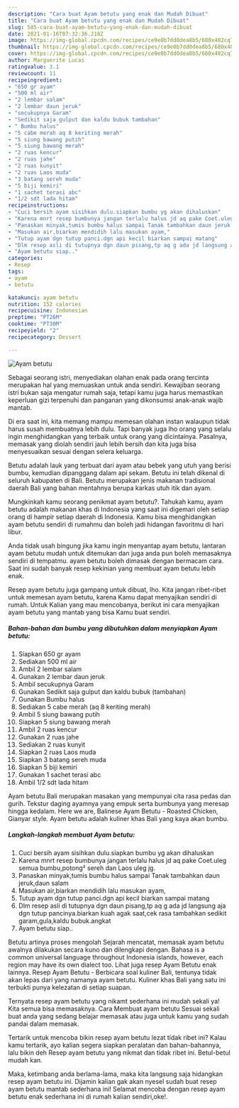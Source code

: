 ```yaml
---
description: "Cara buat Ayam betutu yang enak dan Mudah Dibuat"
title: "Cara buat Ayam betutu yang enak dan Mudah Dibuat"
slug: 585-cara-buat-ayam-betutu-yang-enak-dan-mudah-dibuat
date: 2021-01-16T07:32:36.218Z
image: https://img-global.cpcdn.com/recipes/ce9e0b7dd0dea8b5/680x482cq70/ayam-betutu-foto-resep-utama.jpg
thumbnail: https://img-global.cpcdn.com/recipes/ce9e0b7dd0dea8b5/680x482cq70/ayam-betutu-foto-resep-utama.jpg
cover: https://img-global.cpcdn.com/recipes/ce9e0b7dd0dea8b5/680x482cq70/ayam-betutu-foto-resep-utama.jpg
author: Marguerite Lucas
ratingvalue: 3.1
reviewcount: 11
recipeingredient:
- "650 gr ayam"
- "500 ml air"
- "2 lembar salam"
- "2 lembar daun jeruk"
- "secukupnya Garam"
- "Sedikit saja gulput dan kaldu bubuk tambahan"
- " Bumbu halus"
- "5 cabe merah aq 8 keriting merah"
- "5 siung bawang putih"
- "5 siung bawang merah"
- "2 ruas kencur"
- "2 ruas jahe"
- "2 ruas kunyit"
- "2 ruas Laos muda"
- "3 batang sereh muda"
- "5 biji kemiri"
- "1 sachet terasi abc"
- "1/2 sdt lada hitam"
recipeinstructions:
- "Cuci bersih ayam sisihkan dulu.siapkan bumbu yg akan dihaluskan"
- "Karena mnrt resep bumbunya jangan terlalu halus jd aq pake Coet.uleg semua bumbu,potong² sereh dan Laos uleg jg."
- "Panaskan minyak,tumis bumbu halus sampai Tanak tambahkan daun jeruk,daun salam"
- "Masukan air,biarkan mendidih lalu masukan ayam,"
- "Tutup ayam dgn tutup panci.dgn api kecil biarkan sampai matang"
- "Dlm resep asli di tutupnya dgn daun pisang,tp aq g ada jd langsung aja dgn tutup pancinya.biarkan kuah agak saat,cek rasa tambahkan sedikit garam,gula,kaldu bubuk.angkat"
- "Ayam betutu siap.."
categories:
- Resep
tags:
- ayam
- betutu

katakunci: ayam betutu 
nutrition: 152 calories
recipecuisine: Indonesian
preptime: "PT26M"
cooktime: "PT30M"
recipeyield: "2"
recipecategory: Dessert

---
```



![Ayam betutu](https://img-global.cpcdn.com/recipes/ce9e0b7dd0dea8b5/680x482cq70/ayam-betutu-foto-resep-utama.jpg)

Sebagai seorang istri, menyediakan olahan enak pada orang tercinta merupakan hal yang memuaskan untuk anda sendiri. Kewajiban seorang istri bukan saja mengatur rumah saja, tetapi kamu juga harus memastikan keperluan gizi terpenuhi dan panganan yang dikonsumsi anak-anak wajib mantab.

Di era  saat ini, kita memang mampu memesan olahan instan walaupun tidak harus susah membuatnya lebih dulu. Tapi banyak juga lho orang yang selalu ingin menghidangkan yang terbaik untuk orang yang dicintainya. Pasalnya, memasak yang diolah sendiri jauh lebih bersih dan kita juga bisa menyesuaikan sesuai dengan selera keluarga. 

Betutu adalah lauk yang terbuat dari ayam atau bebek yang utuh yang berisi bumbu, kemudian dipanggang dalam api sekam. Betutu ini telah dikenal di seluruh kabupaten di Bali. Betutu merupakan jenis makanan tradisional daerah Bali yang bahan mentahnya berupa karkas utuh itik dan ayam.

Mungkinkah kamu seorang penikmat ayam betutu?. Tahukah kamu, ayam betutu adalah makanan khas di Indonesia yang saat ini digemari oleh setiap orang di hampir setiap daerah di Indonesia. Kamu bisa menghidangkan ayam betutu sendiri di rumahmu dan boleh jadi hidangan favoritmu di hari libur.

Anda tidak usah bingung jika kamu ingin menyantap ayam betutu, lantaran ayam betutu mudah untuk ditemukan dan juga anda pun boleh memasaknya sendiri di tempatmu. ayam betutu boleh dimasak dengan bermacam cara. Saat ini sudah banyak resep kekinian yang membuat ayam betutu lebih enak.

Resep ayam betutu juga gampang untuk dibuat, lho. Kita jangan ribet-ribet untuk memesan ayam betutu, karena Kamu dapat menyajikan sendiri di rumah. Untuk Kalian yang mau mencobanya, berikut ini cara menyajikan ayam betutu yang mantab yang bisa Kamu buat sendiri.

<!--inarticleads1-->

##### Bahan-bahan dan bumbu yang dibutuhkan dalam menyiapkan Ayam betutu:

1. Siapkan 650 gr ayam
1. Sediakan 500 ml air
1. Ambil 2 lembar salam
1. Gunakan 2 lembar daun jeruk
1. Ambil secukupnya Garam
1. Gunakan Sedikit saja gulput dan kaldu bubuk (tambahan)
1. Gunakan  Bumbu halus
1. Sediakan 5 cabe merah (aq 8 keriting merah)
1. Ambil 5 siung bawang putih
1. Siapkan 5 siung bawang merah
1. Ambil 2 ruas kencur
1. Gunakan 2 ruas jahe
1. Sediakan 2 ruas kunyit
1. Siapkan 2 ruas Laos muda
1. Siapkan 3 batang sereh muda
1. Siapkan 5 biji kemiri
1. Gunakan 1 sachet terasi abc
1. Ambil 1/2 sdt lada hitam


Ayam betutu Bali merupakan masakan yang mempunyai cita rasa pedas dan gurih. Tekstur daging ayamnya yang empuk serta bumbunya yang meresap hingga kedalam. Here we are, Balinese Ayam Betutu - Roasted Chicken, Gianyar style. Ayam betutu adalah kuliner khas Bali yang kaya akan bumbu. 

<!--inarticleads2-->

##### Langkah-langkah membuat Ayam betutu:

1. Cuci bersih ayam sisihkan dulu.siapkan bumbu yg akan dihaluskan
1. Karena mnrt resep bumbunya jangan terlalu halus jd aq pake Coet.uleg semua bumbu,potong² sereh dan Laos uleg jg.
1. Panaskan minyak,tumis bumbu halus sampai Tanak tambahkan daun jeruk,daun salam
1. Masukan air,biarkan mendidih lalu masukan ayam,
1. Tutup ayam dgn tutup panci.dgn api kecil biarkan sampai matang
1. Dlm resep asli di tutupnya dgn daun pisang,tp aq g ada jd langsung aja dgn tutup pancinya.biarkan kuah agak saat,cek rasa tambahkan sedikit garam,gula,kaldu bubuk.angkat
1. Ayam betutu siap..


Betutu artinya proses mengolah Sejarah mencatat, memasak ayam betutu awalnya dilakukan secara kuno dan dilengkapi dengan. Bahasa is a common universal language throughout Indonesia islands, however, each region may have its own dialect too. Lihat juga resep Ayam Betutu enak lainnya. Resep Ayam Betutu - Berbicara soal kuliner Bali, tentunya tidak akan lepas dari yang namanya ayam betutu. Kuliner khas Bali yang satu ini terbukti punya kelezatan di setiap suapan. 

Ternyata resep ayam betutu yang nikamt sederhana ini mudah sekali ya! Kita semua bisa memasaknya. Cara Membuat ayam betutu Sesuai sekali buat anda yang sedang belajar memasak atau juga untuk kamu yang sudah pandai dalam memasak.

Tertarik untuk mencoba bikin resep ayam betutu lezat tidak ribet ini? Kalau kamu tertarik, ayo kalian segera siapkan peralatan dan bahan-bahannya, lalu bikin deh Resep ayam betutu yang nikmat dan tidak ribet ini. Betul-betul mudah kan. 

Maka, ketimbang anda berlama-lama, maka kita langsung saja hidangkan resep ayam betutu ini. Dijamin kalian gak akan nyesel sudah buat resep ayam betutu mantab sederhana ini! Selamat mencoba dengan resep ayam betutu enak sederhana ini di rumah kalian sendiri,oke!.

